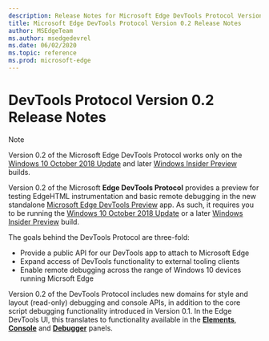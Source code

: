 ```yaml
---
description: Release Notes for Microsoft Edge DevTools Protocol Version 0.2
title: Microsoft Edge DevTools Protocol Version 0.2 Release Notes
author: MSEdgeTeam
ms.author: msedgedevrel
ms.date: 06/02/2020
ms.topic: reference
ms.prod: microsoft-edge
---
```


# DevTools Protocol Version 0.2 Release Notes

> [!NOTE]
> Version 0.2 of the Microsoft Edge DevTools Protocol works only on the [Windows 10 October 2018 Update](/windows/uwp/whats-new/windows-10-build-17763) and later [Windows Insider Preview](https://insider.windows.com/getting-started/) builds.

Version 0.2 of the Microsoft **Edge DevTools Protocol** provides a preview for testing EdgeHTML instrumentation and basic remote debugging in the new standalone [Microsoft Edge DevTools Preview](https://www.microsoft.com/store/p/microsoft-edge-devtools-preview/9mzbfrmz0mnj?activetab=pivot%3aoverviewtab) app. As such, it requires you to be running the [Windows 10 October 2018 Update](/windows/uwp/whats-new/windows-10-build-17763) or a later [Windows Insider Preview](https://insider.windows.com/getting-started/) build.

The goals behind the DevTools Protocol are three-fold:

 - Provide a public API for our DevTools app to attach to Microsoft Edge
 - Expand access of DevTools functionality to external tooling clients
 - Enable remote debugging across the range of Windows 10 devices running Micrsoft Edge 

Version 0.2 of the DevTools Protocol includes new domains for style and layout (read-only) debugging and console APIs, in addition to the core script debugging functionality introduced in Version 0.1. In the Edge DevTools UI, this translates to functionality available in the [**Elements**](../../devtools-guide/elements.md), [**Console**](../../devtools-guide/console.md) and [**Debugger**](../../devtools-guide/debugger.md)  panels.
